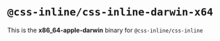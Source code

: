 # `@css-inline/css-inline-darwin-x64`

This is the **x86_64-apple-darwin** binary for `@css-inline/css-inline`
